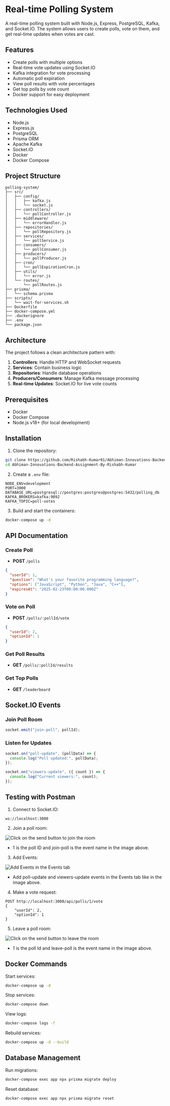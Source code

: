# Real-time Polling System

A real-time polling system built with Node.js, Express, PostgreSQL, Kafka, and
Socket.IO. The system allows users to create polls, vote on them, and get
real-time updates when votes are cast.

## Features

- Create polls with multiple options
- Real-time vote updates using Socket.IO
- Kafka integration for vote processing
- Automatic poll expiration
- View poll results with vote percentages
- Get top polls by vote count
- Docker support for easy deployment

## Technologies Used

- Node.js
- Express.js
- PostgreSQL
- Prisma ORM
- Apache Kafka
- Socket.IO
- Docker
- Docker Compose

## Project Structure

```
polling-system/
├── src/
│   ├── config/
│   │   ├── kafka.js
│   │   └── socket.js
│   ├── controllers/
│   │   └── pollController.js
│   ├── middleware/
│   │   └── errorHandler.js
│   ├── repositories/
│   │   └── pollRepository.js
│   ├── services/
│   │   └── pollService.js
│   ├── consumers/
│   │   └── pollConsumer.js
│   ├── producers/
│   │   └── pollProducer.js
│   ├── cron/
│   │   └── pollExpirationCron.js
│   ├── utils/
│   │   └── error.js
│   └── routes/
│       └── pollRoutes.js
├── prisma/
│   └── schema.prisma
├── scripts/
│   └── wait-for-services.sh
├── Dockerfile
├── docker-compose.yml
├── .dockerignore
├── .env
└── package.json
```

## Architecture

The project follows a clean architecture pattern with:

1. **Controllers**: Handle HTTP and WebSocket requests
2. **Services**: Contain business logic
3. **Repositories**: Handle database operations
4. **Producers/Consumers**: Manage Kafka message processing
5. **Real-time Updates**: Socket.IO for live vote counts

## Prerequisites

- Docker
- Docker Compose
- Node.js v18+ (for local development)

## Installation

1. Clone the repository:

```bash
git clone https://github.com/Rishabh-Kumar01/Abhiman-Innovations-Backend-Assignment-By-Rishabh-Kumar.git
cd Abhiman-Innovations-Backend-Assignment-By-Rishabh-Kumar
```

2. Create a `.env` file:

```env
NODE_ENV=development
PORT=3000
DATABASE_URL=postgresql://postgres:postgres@postgres:5432/polling_db
KAFKA_BROKERS=kafka:9092
KAFKA_TOPIC=poll-votes
```

3. Build and start the containers:

```bash
docker-compose up -d
```

## API Documentation

### Create Poll

- **POST** `/polls`

```json
{
  "userId": 1,
  "question": "What's your favorite programming language?",
  "options": ["JavaScript", "Python", "Java", "C++"],
  "expiresAt": "2025-02-23T00:00:00.000Z"
}
```

### Vote on Poll

- **POST** `/polls/:pollId/vote`

```json
{
  "userId": 2,
  "optionId": 1
}
```

### Get Poll Results

- **GET** `/polls/:pollId/results`

### Get Top Polls

- **GET** `/leaderboard`

## Socket.IO Events

### Join Poll Room

```javascript
socket.emit("join-poll", pollId);
```

### Listen for Updates

```javascript
socket.on("poll-update", (pollData) => {
  console.log("Poll updated:", pollData);
});

socket.on("viewers-update", ({ count }) => {
  console.log("Current viewers:", count);
});
```

## Testing with Postman

1. Connect to Socket.IO:

```
ws://localhost:3000
```

2. Join a poll room:

![Click on the send button to join the room](image.png)

- 1 is the poll ID and join-poll is the event name in the image above.

3. Add Events:

![Add Events in the Events tab](image-1.png)

- Add poll-update and viewers-update events in the Events tab like in the image
  above.

4. Make a vote request:

```
POST http://localhost:3000/api/polls/1/vote
{
    "userId": 2,
    "optionId": 1
}
```

5. Leave a poll room:

![Click on the send button to leave the room]({65475690-9454-4F60-8D93-B6EDADB5A8D0}.png)

- 1 is the poll Id and leave-poll is the event name in the image above.

## Docker Commands

Start services:

```bash
docker-compose up -d
```

Stop services:

```bash
docker-compose down
```

View logs:

```bash
docker-compose logs -f
```

Rebuild services:

```bash
docker-compose up -d --build
```

## Database Management

Run migrations:

```bash
docker-compose exec app npx prisma migrate deploy
```

Reset database:

```bash
docker-compose exec app npx prisma migrate reset
```
